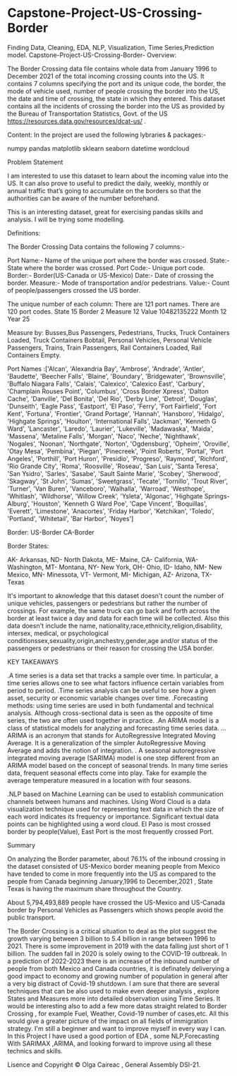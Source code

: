 # Capstone-Project-US-Crossing-Border
Finding Data, Cleaning, EDA, NLP, Visualization, Time Series,Prediction model.
Capstone-Project-US-Crossing-Border-
Overview:

The Border Crossing data file contains whole data from January 1996 to December 2021 of the total incoming crossing counts into the US. It contains 7 columns specifying the port and its unique code, the border, the mode of vehicle used, number of people crossing the border into the US, the date and time of crossing, the state in which they entered. This dataset contains all the incidents of crossing the border into the US as provided by the Bureau of Transportation Statistics, Govt. of the US https://resources.data.gov/resources/dcat-us/ .

Content: In the project are used the following lybraries & packages:-

numpy pandas matplotlib sklearn seaborn datetime wordcloud

Problem Statement

I am interested to use this dataset to learn about the incoming value into the US. It can also prove to useful to predict the daily, weekly, monthly or annual traffic that’s going to accumulate on the borders so that the authorities can be aware of the number beforehand.

This is an interesting dataset, great for exercising pandas skills and analysis. I will be trying some modelling.

Definitions:

The Border Crossing Data contains the following 7 columns:-

Port Name:- Name of the unique port where the border was crossed. State:- State where the border was crossed. Port Code:- Unique port code. Border:- Border(US-Canada or US-Mexico) Date:- Date of crossing the border. Measure:- Mode of transportation and/or pedestrians. Value:- Count of people/passengers crossed the US border.

The unique number of each column: There are 121 port names. There are 120 port codes. State 15 Border 2 Measure 12 Value 10482135222 Month 12 Year 25

Measure by: Busses,Bus Passengers, Pedestrians, Trucks, Truck Containers Loaded, Truck Containers Bobtail, Personal Vehicles, Personal Vehicle Passengers, Trains, Train Passengers, Rail Containers Loaded, Rail Containers Empty.

Port Names :['Alcan', 'Alexandria Bay', 'Ambrose', 'Andrade', 'Antler', 'Baudette', 'Beecher Falls', 'Blaine', 'Boundary', 'Bridgewater', 'Brownsville', 'Buffalo Niagara Falls', 'Calais', 'Calexico', 'Calexico East', 'Carbury', 'Champlain Rouses Point', 'Columbus', 'Cross Border Xpress', 'Dalton Cache', 'Danville', 'Del Bonita', 'Del Rio', 'Derby Line', 'Detroit', 'Douglas', 'Dunseith', 'Eagle Pass', 'Eastport', 'El Paso', 'Ferry', 'Fort Fairfield', 'Fort Kent', 'Fortuna', 'Frontier', 'Grand Portage', 'Hannah', 'Hansboro', 'Hidalgo', 'Highgate Springs', 'Houlton', 'International Falls', 'Jackman', 'Kenneth G Ward', 'Lancaster', 'Laredo', 'Laurier', 'Lukeville', 'Madawaska', 'Maida', 'Massena', 'Metaline Falls', 'Morgan', 'Naco', 'Neche', 'Nighthawk', 'Nogales', 'Noonan', 'Northgate', 'Norton', 'Ogdensburg', 'Opheim', 'Oroville', 'Otay Mesa', 'Pembina', 'Piegan', 'Pinecreek', 'Point Roberts', 'Portal', 'Port Angeles', 'Porthill', 'Port Huron', 'Presidio', 'Progreso', 'Raymond', 'Richford', 'Rio Grande City', 'Roma', 'Roosville', 'Roseau', 'San Luis', 'Santa Teresa', 'San Ysidro', 'Sarles', 'Sasabe', 'Sault Sainte Marie', 'Scobey', 'Sherwood', 'Skagway', 'St John', 'Sumas', 'Sweetgrass', 'Tecate', 'Tornillo', 'Trout River', 'Turner', 'Van Buren', 'Vanceboro', 'Walhalla', 'Warroad', 'Westhope', 'Whitlash', 'Wildhorse', 'Willow Creek', 'Ysleta', 'Algonac', 'Highgate Springs-Alburg', 'Houston', 'Kenneth G Ward Poe', 'Cape Vincent', 'Boquillas', 'Everett', 'Limestone', 'Anacortes', 'Friday Harbor', 'Ketchikan', 'Toledo', 'Portland', 'Whitetail', 'Bar Harbor', 'Noyes']

Border: US-Border
CA-Border

Border States:

AK- Arkansas, ND- North Dakota, ME- Maine, CA- California, WA- Washington, MT- Montana, NY- New York, OH- Ohio, ID- Idaho, NM- New Mexico, MN- Minessota, VT- Vermont, MI- Michigan, AZ- Arizona, TX- Texas

It's important to aknowledge that this dataset doesn't count the number of unique vehicles, passengers or pedestrians but rather the number of crossings. For example, the same truck can go back and forth across the border at least twice a day and data for each time will be collected. Also this data doesn't include the name, nationality,race,ethnicity,religion,disability, intersex, medical, or psychological conditionssex,sexuality,origin,anchestry,gender,age and/or status of the passengers or pedestrians or their reason for crossing the USA border.

KEY TAKEAWAYS

.A time series is a data set that tracks a sample over time. In particular, a time series allows one to see what factors influence certain variables from period to period. .Time series analysis can be useful to see how a given asset, security or economic variable changes over time. .Forecasting methods: using time series are used in both fundamental and technical analysis. Although cross-sectional data is seen as the opposite of time series, the two are often used together in practice. .An ARIMA model is a class of statistical models for analyzing and forecasting time series data. ... ARIMA is an acronym that stands for AutoRegressive Integrated Moving Average. It is a generalization of the simpler AutoRegressive Moving Average and adds the notion of integration. . A seasonal autoregressive integrated moving average (SARIMA) model is one step different from an ARIMA model based on the concept of seasonal trends. In many time series data, frequent seasonal effects come into play. Take for example the average temperature measured in a location with four seasons.

.NLP based on Machine Learning can be used to establish communication channels between humans and machines. Using Word Cloud is a data visualization technique used for representing text data in which the size of each word indicates its frequency or importance. Significant textual data points can be highlighted using a word cloud. El Paso is most crossed border by people(Value), East Port is the most frequently crossed Port.

Summary

On analyzing the Border parameter, about 76.1% of the inbound crossing in the dataset consisted of US-Mexico border meaning people from Mexico have tended to come in more frequently into the US as compared to the people from Canada beginning January,1996 to December,2021 , State Texas is having the maximum share throughout the Country.

About 5,794,493,889 people have crossed the US-Mexico and US-Canada border by Personal Vehicles as Passengers which shows people avoid the public transport.

The Border Crossing is a critical situation to deal as the plot suggest the growth varying between 3 billion to 5.4 billion in range between 1996 to 2021. There is some improvement in 2019 with the data falling just short of 1 billion. The sudden fall in 2020 is solely owing to the COVID-19 outbreak. In a prediction of 2022-2023 there is an increase of the inbound number of people from both Mexico and Canada countries, it is definately deliverying a good impact to economy and growing number of population in general after a very big distract of Covid-19 shutdown. I am sure that there are several techniques that can be also used to make even deeper analysis , explore States and Measures more into detailed observation using Time Series. It would be interesting also to add a few more datas straight related to Border Crossing , for example Fuel, Weather, Covid-19 number of cases,etc. All this would give a greater picture of the impact on all fields of immigration strategy. I'm still a beginner and want to improve myself in every way I can. In this Project I have used a good portion of EDA , some NLP,Forecasting With SARIMAX ,ARIMA, and looking forward to improve using all these technics and skills.

Lisence and Copyright
© Olga Caireac , General Assembly DSI-21.
